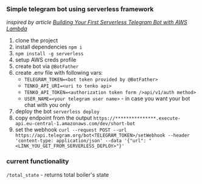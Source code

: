 ### Simple telegram bot using serverless framework

_inspired by article [Building Your First Serverless Telegram Bot with AWS Lambda](https://iamondemand.com/blog/building-your-first-serverless-telegram-bot/)_

1. clone the project
2. install dependencies `npm i`
3. `npm install -g serverless`
4. setup AWS creds profile
5. create bot via `@BotFather`
6. create .env file with following vars:
   - `TELEGRAM_TOKEN=<bot token provided by @BotFather>`
   - `TENKO_API_URI=<uri to tenko api>`
   - `TENKO_API_TOKEN=<authorization token form />api/v1/auth method>`
   - `USER_NAME=<your telegram user name>` - in case you want your bot chat with you only
7. deploy the bot `serverless deploy`
8. copy endpoint from the output `https://***************.execute-api.eu-central-1.amazonaws.com/dev/short-bot`
9. set the webhook `curl --request POST --url https://api.telegram.org/bot<TELEGRAM_TOKEN>/setWebhook --header 'content-type: application/json' --data '{"url": "<LINK_YOU_GET_FROM_SERVERLESS_DEPLOY>"}'`

### current functionality

`/total_state` - returns total boiler's state
